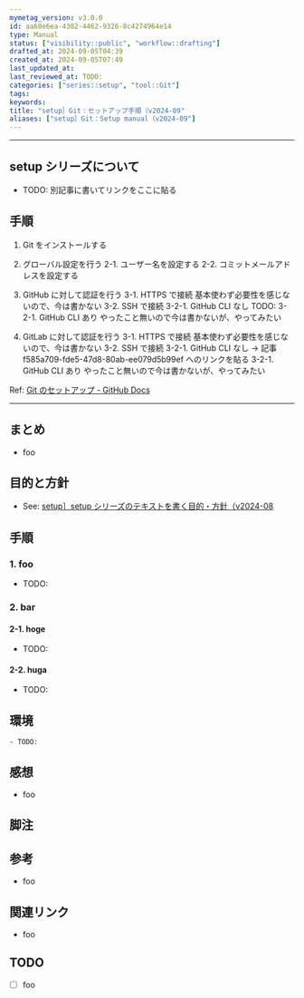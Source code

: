 ```yaml
---
mymetag_version: v3.0.0
id: aa68e6ea-4382-4462-9326-8c4274964e14
type: Manual
status: ["visibility::public", "workflow::drafting"]
drafted_at: 2024-09-05T04:39
created_at: 2024-09-05T07:49
last_updated_at:
last_reviewed_at: TODO:
categories: ["series::setup", "tool::Git"]
tags:
keywords:
title: "setup］Git：セットアップ手順（v2024-09"
aliases: ["setup］Git：Setup manual（v2024-09"]
---
```


---

## setup シリーズについて

- TODO: 別記事に書いてリンクをここに貼る

## 手順

1. Git をインストールする

2. グローバル設定を行う
2-1. ユーザー名を設定する
2-2. コミットメールアドレスを設定する

3. GitHub に対して認証を行う
3-1. HTTPS で接続
基本使わず必要性を感じないので、今は書かない
3-2. SSH で接続
3-2-1. GitHub CLI なし
TODO:
3-2-1. GitHub CLI あり
やったこと無いので今は書かないが、やってみたい

4. GitLab に対して認証を行う
3-1. HTTPS で接続
基本使わず必要性を感じないので、今は書かない
3-2. SSH で接続
3-2-1. GitHub CLI なし
-> 記事 f585a709-fde5-47d8-80ab-ee079d5b99ef へのリンクを貼る
3-2-1. GitHub CLI あり
やったこと無いので今は書かないが、やってみたい

Ref:
[Git のセットアップ - GitHub Docs](https://docs.github.com/ja/get-started/getting-started-with-git/set-up-git#authenticating-with-github-from-git)

---

## まとめ

- foo

## 目的と方針

- See: [setup］setup シリーズのテキストを書く目的・方針（v2024-08](./TODO:.md)

## 手順

### 1. foo

- TODO:

### 2. bar

#### 2-1. hoge

- TODO:

#### 2-2. huga

- TODO:

## 環境

```console
- TODO:
```

## 感想

- foo

## 脚注

[^1]: foobarbaz

## 参考

- foo

## 関連リンク

- foo

## TODO

- [ ] foo
